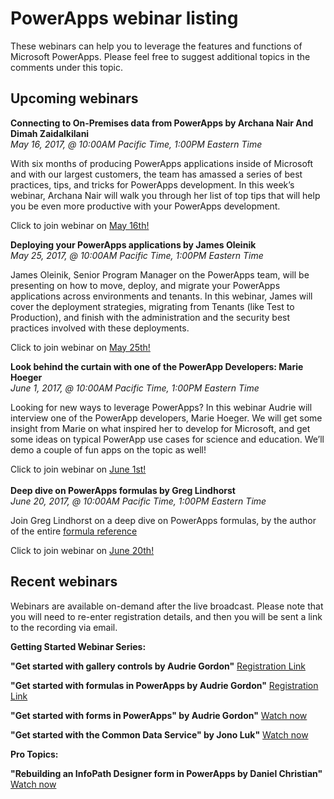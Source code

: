 <properties
	pageTitle="Webinar listing | Microsoft PowerApps"
	description="Displays a listing of past and future webinars, including time/date and topics covered."
	services=""
	suite="powerapps"
	documentationCenter="na"
	authors="audrieMSFT"
	manager="anneta"
	editor=""
	tags=""/>

<tags
   ms.service="powerapps"
   ms.devlang="na"
   ms.topic="article"
   ms.tgt_pltfrm="na"
   ms.workload="na"
   ms.date="03/16/2017"
   ms.author="audrie"/>

# PowerApps webinar listing #
These webinars can help you to leverage the features and functions of Microsoft PowerApps. Please feel free to suggest additional topics in the comments under this topic.

## Upcoming webinars ##

**Connecting to On-Premises data from PowerApps by Archana Nair And Dimah Zaidalkilani**
<br>*May 16, 2017, @ 10:00AM Pacific Time, 1:00PM Eastern Time*

With six months of producing PowerApps applications inside of Microsoft and with our largest customers, the team has amassed a series of best practices, tips, and tricks for PowerApps development. In this week’s webinar, Archana Nair will walk you through her list of top tips that will help you be even more productive with your PowerApps development.

Click to join webinar on [May 16th!](https://www.youtube.com/watch?v=YBdO2MAulx8)

**Deploying your PowerApps applications by James Oleinik**
<br>*May 25, 2017, @ 10:00AM Pacific Time, 1:00PM Eastern Time*

James Oleinik, Senior Program Manager on the PowerApps team, will be presenting on how to move, deploy, and migrate your PowerApps applications across environments and tenants. In this webinar, James will cover the deployment strategies, migrating from Tenants (like Test to Production), and finish with the administration and the security best practices involved with these deployments.

Click to join webinar on [May 25th!](https://www.youtube.com/watch?v=LF49hFB14Cs)

**Look behind the curtain with one of the PowerApp Developers: Marie Hoeger**
<br>*June 1, 2017, @ 10:00AM Pacific Time, 1:00PM Eastern Time*

Looking for new ways to leverage PowerApps? In this webinar Audrie will interview one of the PowerApp developers, Marie Hoeger. We will get some insight from Marie on what inspired her to develop for Microsoft, and get some ideas on typical PowerApp use cases for science and education. We’ll demo a couple of fun apps on the topic as well!

Click to join webinar on [June 1st!](https://www.youtube.com/watch?v=YF3DKZxlUdM)
<br>
  	
**Deep dive on PowerApps formulas by Greg Lindhorst**
<br>*June 20, 2017, @ 10:00AM Pacific Time, 1:00PM Eastern Time*

Join Greg Lindhorst on a deep dive on PowerApps formulas, by the author of the entire [formula reference](https://powerapps.microsoft.com/tutorials/formula-reference/)

Click to join webinar on [June 20th!](https://www.youtube.com/watch?v=PuePMMuj5ps)


## Recent webinars ##
Webinars are available on-demand after the live broadcast. Please note that you will need to re-enter registration details, and then you will be sent a link to the recording via email.

**Getting Started Webinar Series:**

**"Get started with gallery controls by Audrie Gordon"**
[Registration Link](https://info.microsoft.com/US-EAD-WBNR-FY17-02Feb-28-GettingStartedwithPowerAppsGalleries300759_01Registration-ForminBody.html)

**"Get started with formulas in PowerApps by Audrie Gordon"**
[Registration Link](https://info.microsoft.com/US-EAD-WBNR-FY17-03Mar-14-GettingStartedwithPowerAppsFormulas300770_01Registration-ForminBody.html)

**"Get started with forms in PowerApps" by Audrie Gordon"**
[Watch now](https://www.youtube.com/watch?v=WnuwLkNbWk4)

**"Get started with the Common Data Service" by Jono Luk"**
[Watch now](https://info.microsoft.com/US-PowerBI-WBNR-FY17-04Apr-18-GettingStartedwiththeCommonDataServices312618_01Registration-ForminBody.html)

**Pro Topics:**

**"Rebuilding an InfoPath Designer form in PowerApps by Daniel Christian"**
[Watch now](https://www.youtube.com/watch?v=ohQcxcVZSK4)
